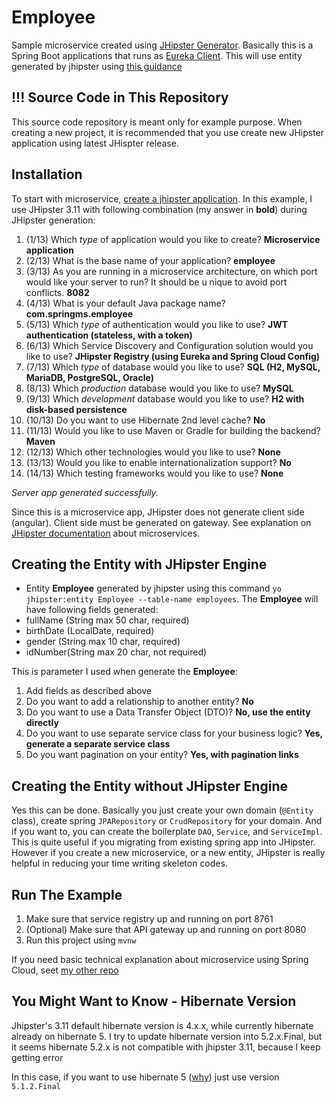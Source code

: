 # Employee
Sample microservice created using [JHipster Generator](https://jhipster.github.io/creating-an-app/). Basically this is a Spring Boot applications that runs as [Eureka Client](https://github.com/spring-cloud/spring-cloud-netflix/blob/master/docs/src/main/asciidoc/spring-cloud-netflix.adoc#service-discovery-eureka-clients). 
This will use entity generated by jhipster using [this guidance](https://jhipster.github.io/creating-an-entity/)

## !!! Source Code in This Repository
This source code repository is meant only for example purpose. When creating a new project, it is recommended that you use create new JHipster application using latest JHispter release.

## Installation
To start with microservice, [create a jhipster application](https://jhipster.github.io/creating-an-app/).
In this example, I use JHipster 3.11 with following combination (my answer in **bold**) during JHipster generation:

1. (1/13) Which *type* of application would you like to create? **Microservice application**
2. (2/13) What is the base name of your application? **employee**
3. (3/13) As you are running in a microservice architecture, on which port would like your server to run? It should be u
nique to avoid port conflicts. **8082**
4. (4/13) What is your default Java package name? **com.springms.employee**
5. (5/13) Which *type* of authentication would you like to use? **JWT authentication (stateless, with a token)**
6. (6/13) Which Service Discovery and Configuration solution would you like to use? **JHipster Registry (using Eureka and Spring Cloud Config)**
7. (7/13) Which *type* of database would you like to use? **SQL (H2, MySQL, MariaDB, PostgreSQL, Oracle)**
8. (8/13) Which *production* database would you like to use? **MySQL**
9. (9/13) Which *development* database would you like to use? **H2 with disk-based persistence**
10. (10/13) Do you want to use Hibernate 2nd level cache? **No**
11. (11/13) Would you like to use Maven or Gradle for building the backend? **Maven**
12. (12/13) Which other technologies would you like to use? **None**
13. (13/13) Would you like to enable internationalization support? **No**
14. (14/13) Which testing frameworks would you like to use? **None**

*Server app generated successfully.*

Since this is a microservice app, JHipster does not generate client side (angular). Client side must be generated on gateway. See explanation on [JHipster documentation](https://jhipster.github.io/microservices-architecture/) about microservices.

## Creating the Entity with JHipster Engine
* Entity **Employee** generated by jhipster using this command `yo jhipster:entity Employee --table-name employees`. The **Employee** will have following fields generated:
 * fullName (String max 50 char, required)
 * birthDate (LocalDate, required)
 * gender (String max 10 char, required)
 * idNumber(String max 20 char, not required)

This is parameter I used when generate the **Employee**:

1. Add fields as described above
2. Do you want to add a relationship to another entity? **No**
3. Do you want to use a Data Transfer Object (DTO)? **No, use the entity directly**
4. Do you want to use separate service class for your business logic? **Yes, generate a separate service class**
5. Do you want pagination on your entity? **Yes, with pagination links**

## Creating the Entity without JHipster Engine
Yes this can be done. Basically you just create your own domain (`@Entity` class), create spring `JPARepository` or `CrudRepository` for your domain. And if you want to, you can create the boilerplate `DAO`, `Service`, and `ServiceImpl`. This is quite useful if you migrating from existing spring app into JHipster.
However if you create a new microservice, or a new entity, JHipster is really helpful in reducing your time writing skeleton codes.

## Run The Example
1. Make sure that service registry up and running on port 8761
2. (Optional) Make sure that API gateway up and running on port 8080
3. Run this project using `mvnw`

If you need basic technical explanation about microservice using Spring Cloud, seet [my other repo](https://github.com/timpamungkas/base-microservice)

## You Might Want to Know - Hibernate Version
Jhipster's 3.11 default hibernate version is 4.x.x, while currently hibernate already on hibernate 5. I try to update hibernate version into 5.2.x.Final, but it seems hibernate 5.2.x is not compatible with jhipster 3.11, because I keep getting error

In this case, if you want to use hibernate 5 ([why](http://stackoverflow.com/questions/31965179/whats-new-in-hibernate-5)) just use version `5.1.2.Final`